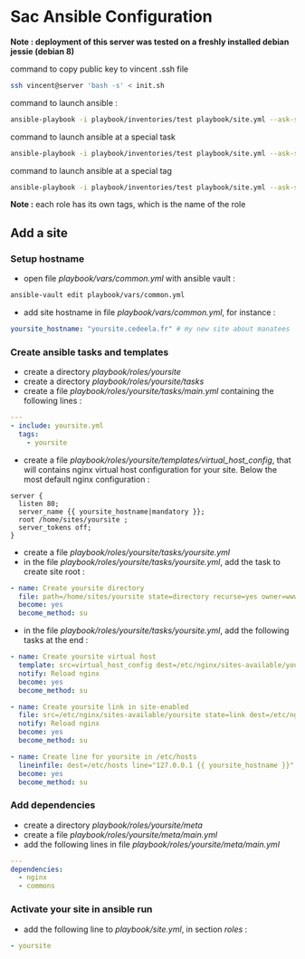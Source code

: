 # Sac Ansible Configuration

**Note : deployment of this server was tested on a freshly installed debian jessie (debian 8)**

command to copy public key to vincent .ssh file

```bash
ssh vincent@server 'bash -s' < init.sh
```

command to launch ansible : 

```bash
ansible-playbook -i playbook/inventories/test playbook/site.yml --ask-su-pass --ask-vault-pass
```

command to launch ansible at a special task

```bash
ansible-playbook -i playbook/inventories/test playbook/site.yml --ask-su-pass --ask-vault-pass --start-at-task="My Task Name"
```

command to launch ansible at a special tag

```bash
ansible-playbook -i playbook/inventories/test playbook/site.yml --ask-su-pass --ask-vault-pass --tags="My tag name"
```

**Note :** each role has its own tags, which is the name of the role

## Add a site

### Setup hostname

* open file *playbook/vars/common.yml* with ansible vault :
```bash
ansible-vault edit playbook/vars/common.yml
```
* add site hostname in file *playbook/vars/common.yml*, for instance : 
```yaml
yoursite_hostname: "yoursite.cedeela.fr" # my new site about manatees
```

### Create ansible tasks and templates

* create a directory *playbook/roles/yoursite*
* create a directory *playbook/roles/yoursite/tasks*
* create a file *playbook/roles/yoursite/tasks/main.yml* containing the following lines :
```yaml
---
- include: yoursite.yml
  tags:
    - yoursite
```
* create a file *playbook/roles/yoursite/templates/virtual_host_config*, that will contains nginx virtual host configuration for your site. Below the most default nginx configuration :
```
server {
  listen 80;
  server_name {{ yoursite_hostname|mandatory }};
  root /home/sites/yoursite ;
  server_tokens off;
}
```
* create a file *playbook/roles/yoursite/tasks/yoursite.yml*
* in the file *playbook/roles/yoursite/tasks/yoursite.yml*, add the task to create site root :
```yaml
- name: Create yoursite directory
  file: path=/home/sites/yoursite state=directory recurse=yes owner=www-data group=www-data mode=0755
  become: yes
  become_method: su
```
* in the file *playbook/roles/yoursite/tasks/yoursite.yml*, add the following tasks at the end :
```yaml
- name: Create yoursite virtual host
  template: src=virtual_host_config dest=/etc/nginx/sites-available/yoursite
  notify: Reload nginx
  become: yes
  become_method: su

- name: Create yoursite link in site-enabled
  file: src=/etc/nginx/sites-available/yoursite state=link dest=/etc/nginx/sites-enabled/yoursite
  notify: Reload nginx
  become: yes
  become_method: su

- name: Create line for yoursite in /etc/hosts
  lineinfile: dest=/etc/hosts line="127.0.0.1 {{ yoursite_hostname }}" insertafter="^127"
  become: yes
  become_method: su
```

### Add dependencies

* create a directory *playbook/roles/yoursite/meta*
* create a file *playbook/roles/yoursite/meta/main.yml*
* add the following lines in file *playbook/roles/yoursite/meta/main.yml*
```yaml
---
dependencies:
  - nginx
  - commons
```

### Activate your site in ansible run

* add the following line to *playbook/site.yml*, in section *roles* :
```yaml
- yoursite
```
